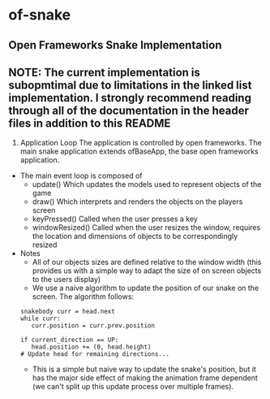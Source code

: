 # of-snake
## Open Frameworks Snake Implementation
## NOTE: The current implementation is subopmtimal due to limitations in the linked list implementation. I strongly recommend reading through all of the documentation in the header files in addition to this README

1. Application Loop
The application is controlled by open frameworks. The main snake application extends ofBaseApp, the base open frameworks application. 
* The main event loop is composed of
    * update() Which updates the models used to represent objects of the game
    * draw() Which interprets and renders the objects on the players screen
    * keyPressed() Called when the user presses a key
    * windowResized() Called when the user resizes the window, requires the location and dimensions of objects to be correspondingly resized
* Notes   
    * All of our objects sizes are defined relative to the window width (this provides us with a simple way to adapt the size of on screen objects to the users display)
    * We use a naive algorithm to update the position of our snake on the screen. The algorithm follows:
     ```
     snakebody curr = head.next
     while curr:
        curr.position = curr.prev.position
        
     if current_direction == UP:
        head.position += (0, head.height)
    # Update head for remaining directions...
     ```
   *  This is a simple but naive way to update the snake's position, but it has the major side effect of making the animation frame dependent (we can't split up this update process over multiple frames).

